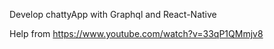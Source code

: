 Develop chattyApp with Graphql and React-Native

Help from https://www.youtube.com/watch?v=33qP1QMmjv8
